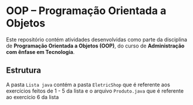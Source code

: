 # OOP – Programação Orientada a Objetos

Este repositório contém atividades desenvolvidas como parte da disciplina de **Programação Orientada a Objetos (OOP)**, do curso de **Administração com ênfase em Tecnologia**.

## Estrutura

A pasta `Lista java` contém a pasta `EletricShop` que é referente aos exercícios feitos de 1 - 5 da lista e o arquivo `Produto.java` que é referente ao exercício 6 da lista


